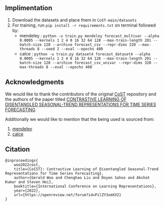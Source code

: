 ## Implimentation
1. Download the datasets and place them in `CoST-main/datasets`
2. For training, run `pip install -r requirements.txt` on terminal followed by:
     * mendeley : `python -u train.py mendeley forecast_multivar --alpha 0.0005 --kernels 1 2 4 8 16 32 64 128 --max-train-length 201 --batch-size 128 --archive forecast_csv --repr-dims 320 --max-threads 8 --seed 2 --eval --epochs 400`
     * calce : `python -u train.py dataset4 forecast_dataset4 --alpha 0.0005 --kernels 1 2 4 8 16 32 64 128 --max-train-length 201 --batch-size 128 --archive forecast_csv_univar --repr-dims 320 --max-threads 8 --eval --epochs 400`

## Acknowledgments
We would like to thank the contributors of the original [CoST](https://github.com/salesforce/CoST) repository and the authors of the paper titled [CONTRASTIVE LEARNING OF DISENTANGLED SEASONAL-TREND REPRESENTATIONS FOR TIME SERIES FORECASTING](https://openreview.net/pdf?id=PilZY3omXV2)  
  
Additionally we would like to mention that the being used is sourced from:
1. [mendeley](https://data.mendeley.com/datasets/wykht8y7tg/1)
2. [calce](https://web.calce.umd.edu/batteries/data.htm)
  
  
 ## <span id="citelink">Citation</span>

```
@inproceedings{
    woo2022cost,
    title={Co{ST}: Contrastive Learning of Disentangled Seasonal-Trend Representations for Time Series Forecasting},
    author={Gerald Woo and Chenghao Liu and Doyen Sahoo and Akshat Kumar and Steven Hoi},
    booktitle={International Conference on Learning Representations},
    year={2022},
    url={https://openreview.net/forum?id=PilZY3omXV2}
}
```
